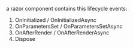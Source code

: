 a razor component contains this lifecycle events:
1. OnInitialized / OnInitializedAsync
2. OnParametersSet / OnParametersSetAsync
3. OnAfterRender / OnAfterRenderAsync
4. Dispose
